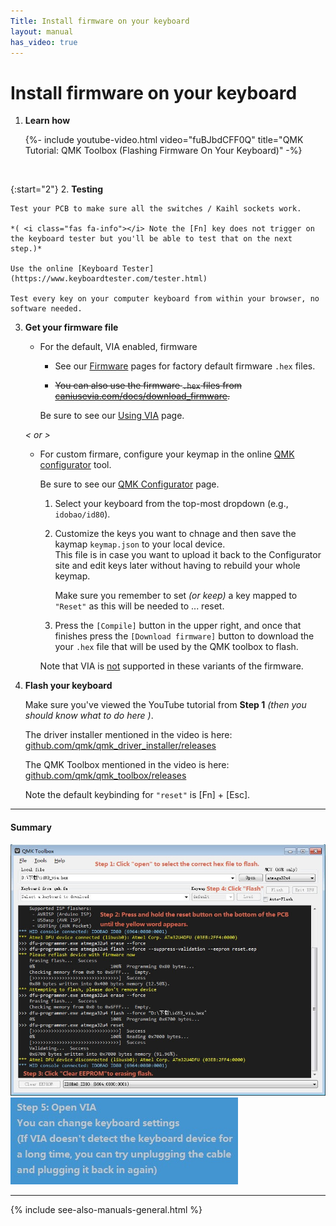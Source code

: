 ```yaml
---
Title: Install firmware on your keyboard
layout: manual
has_video: true
---
```


# Install firmware on your keyboard

1.  **Learn how**

    {%- include youtube-video.html video="fuBJbdCFF0Q" title="QMK Tutorial: QMK Toolbox (Flashing Firmware On Your Keyboard)" -%}
  
    &nbsp;

{:start="2"}
2.  **Testing**

    Test your PCB to make sure all the switches / Kaihl sockets work.
    
    *( <i class="fas fa-info"></i> Note the [Fn] key does not trigger on the keyboard tester but you'll be able to test that on the next step.)*

    Use the online [Keyboard Tester](https://www.keyboardtester.com/tester.html)  

    Test every key on your computer keyboard from within your browser, no software needed.

3.  **Get your firmware file**

    -   For the default, VIA enabled, firmware

        - See our [<i class="fas fa-microchip"></i> Firmware](/firmware) pages for factory default firmware `.hex` files.

        - ~~You can also use the firmware `.hex` files from [caniusevia.com/docs/download_firmware](https://www.caniusevia.com/docs/download_firmware).~~

        <i class="fas fa-exclamation"></i> Be sure to see our [<i class="fas fa-code"></i> Using VIA](/manuals/via/) page.

    *&lt; or &gt;*

    -   For custom firmare, configure your keymap in the online [QMK configurator](https://config.qmk.fm) tool.

        <i class="fas fa-exclamation"></i> Be sure to see our [<i class="fas fa-microchip"></i> QMK Configurator](/manuals/qmk/) page.

        1.  Select your keyboard from the top-most dropdown (e.g., `idobao/id80`). 

        2.  Customize the keys you want to chnage and then save the kaymap `keymap.json` to your local device.  
            This file is in case you want to upload it back to the Configurator site and edit keys later without having to rebuild your whole keymap.
            
            <i class="fas fa-exclamation"></i> Make sure you remember to set *(or keep)* a key mapped to `"Reset"` as this will be needed to ... reset.

        3.  Press the `[Compile]` button in the upper right, and once that finishes press the `[Download firmware]` button to download the your `.hex` file that will be used by the QMK toolbox to flash.

        <i class="fas fa-exclamation"></i> Note that VIA is <u class="text-danger">not</u> supported in these variants of the firmware.

4.  **Flash your keyboard**

    Make sure you've viewed the YouTube tutorial from **Step 1** *(then you should know what to do here <i class="fas fa-smile-beam text-success"></i>)*.

    The driver installer mentioned in the video is here: [github.com/qmk/qmk_driver_installer/releases](https://github.com/qmk/qmk_driver_installer/releases)

    The QMK Toolbox mentioned in the video is here: [github.com/qmk/qmk_toolbox/releases](https://github.com/qmk/qmk_toolbox/releases)

    <i class="fas fa-info"></i> Note the default keybinding for `"reset"` is [Fn] + [Esc].

---

#### Summary

<img src="image-1.jpg" width="640" height="auto" style="max-width: 100%;">

<img src="image-2.jpg" style="max-width: 100%;">

---

{% include see-also-manuals-general.html %}
